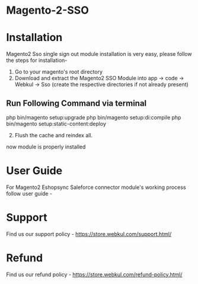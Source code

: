 # Magento-2-SSO

# Installation

Magento2 Sso single sign out module installation is very easy, please follow the steps for installation-

1. Go to your magento's root directory
2. Download and extract the Magento2 SSO Module into app -> code -> Webkul -> Sso (create the respective directories if not already present)

Run Following Command via terminal
-----------------------------------
php bin/magento setup:upgrade
php bin/magento setup:di:compile
php bin/magento setup:static-content:deploy

2. Flush the cache and reindex all.

now module is properly installed

# User Guide

For Magento2 Eshopsync Saleforce connector module's working process follow user guide - 

# Support

Find us our support policy - https://store.webkul.com/support.html/

# Refund

Find us our refund policy - https://store.webkul.com/refund-policy.html/